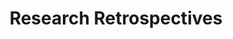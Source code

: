 ---
title: Research Retrospectives
description: A paper is only able to have so much information, and rarely do we tell the stories of research in academic writing. These blog posts cover both the stories behind the research as well as additional thoughts which need a place different than a paper to live. All thoughts are my own and don't reflect anyone else's.
image: cover.jpg

# Badge style
style:
    background: "#16929c"
    color: "#fff"
---